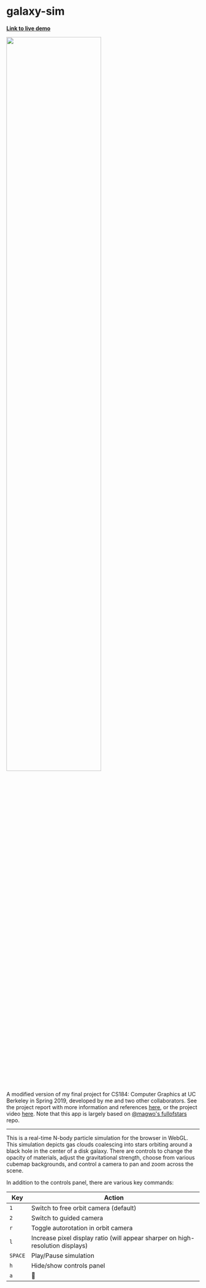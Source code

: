 # galaxy-sim

[__Link to live demo__](http://andrewdcampbell.github.io/galaxy-sim)

<img src="https://aparikh98.github.io/CosmologicalSimulation/images/demo.png" width="70%">

A modified version of my final project for CS184: Computer Graphics at UC Berkeley in Spring 2019, developed by me and two other collaborators. See the project report with more information and references [here](https://andrewdcampbell.github.io/galaxy-sim-report), or the project video [here](https://youtu.be/ROuIVfnqMWk). Note that this app is largely based on [@magwo's fullofstars](https://github.com/magwo/fullofstars) repo.

---

This is a real-time N-body particle simulation for the browser in WebGL. This simulation depicts gas clouds coalescing into stars orbiting around a black hole in the center of a disk galaxy. There are controls to change the opacity of materials, adjust the gravitational strength, choose from various cubemap backgrounds, and control a camera to pan and zoom across the scene.

In addition to the controls panel, there are various key commands:

| Key  | Action | 
| --- | --- |
| `1` | Switch to free orbit camera (default) |
| `2` | Switch to guided camera |
| `r` | Toggle autorotation in orbit camera |
| `l` | Increase pixel display ratio (will appear sharper on high-resolution displays) |
| `SPACE` | Play/Pause simulation |
| `h` | Hide/show controls panel |
| `a` | 🤔 |
